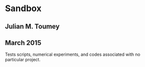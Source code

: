 # Sandbox
## Julian M. Toumey
## March 2015
Tests scripts, numerical experiments, and codes associated with no particular project.

